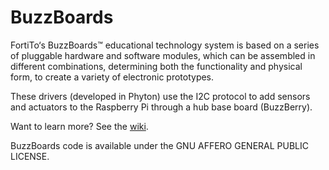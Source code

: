 BuzzBoards
==========

FortiTo‘s BuzzBoards™ educational technology system is based on a series of pluggable hardware and software modules, which can be assembled in different combinations, determining both the functionality and physical form, to create a variety of electronic prototypes.

These drivers (developed in Phyton) use the I2C protocol to add sensors and actuators to the Raspberry Pi through a hub base board (BuzzBerry).

Want to learn more? See the <a href="https://github.com/prlosana/BuzzBoards/wiki">wiki</a>.

BuzzBoards code is available under the GNU AFFERO GENERAL PUBLIC LICENSE.
